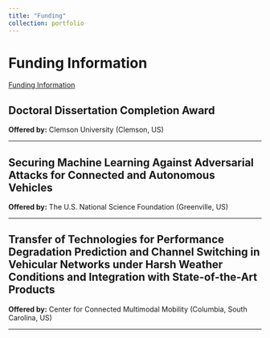 ```yaml
---
title: "Funding"
collection: portfolio
---
```




# Funding Information 
[Funding Information](https://orcid.org/0000-0002-7396-2572)

## Doctoral Dissertation Completion Award  
**Offered by:** Clemson University (Clemson, US)  

---

## Securing Machine Learning Against Adversarial Attacks for Connected and Autonomous Vehicles  
**Offered by:** The U.S. National Science Foundation (Greenville, US)  

---

## Transfer of Technologies for Performance Degradation Prediction and Channel Switching in Vehicular Networks under Harsh Weather Conditions and Integration with State-of-the-Art Products  
**Offered by:** Center for Connected Multimodal Mobility (Columbia, South Carolina, US)  

---
